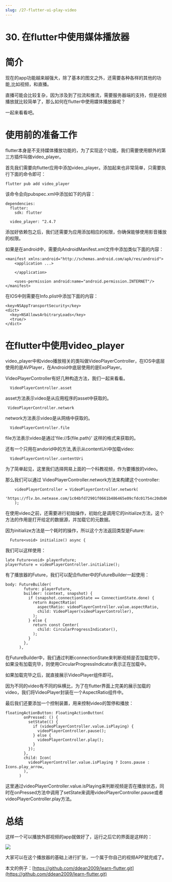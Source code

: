 ```yaml
---
slug: /27-flutter-ui-play-video
---
```


# 30. 在flutter中使用媒体播放器



# 简介

现在的app功能越来越强大，除了基本的图文之外，还需要各种各样的其他的功能,比如视频，和直播。

直播可能会比较复杂，因为涉及到了拉流和推流，需要服务器端的支持，但是视频播放就比较简单了，那么如何在flutter中使用媒体播放器呢？

一起来看看吧。

# 使用前的准备工作

flutter本身是不支持媒体播放功能的，为了实现这个功能，我们需要使用额外的第三方插件叫做video_player。

首先我们需要向flutter应用中添加video_player。添加起来也非常简单，只需要执行下面的命令即可：

```
flutter pub add video_player 
```

该命令会向pubspec.xml中添加如下的内容：

```
dependencies:
  flutter:
    sdk: flutter

  video_player: ^2.4.7
```

添加好依赖包之后，我们还需要为应用添加相应的权限，你确保能够使用影音播放的权限。

如果是在android中，需要向AndroidManifest.xml文件中添加类似下面的内容：

```
<manifest xmlns:android="http://schemas.android.com/apk/res/android">
    <application ...>

    </application>

    <uses-permission android:name="android.permission.INTERNET"/>
</manifest>

```

在IOS中则需要在Info.plist中添加下面的内容：

```
<key>NSAppTransportSecurity</key>
<dict>
  <key>NSAllowsArbitraryLoads</key>
  <true/>
</dict>

```

# 在flutter中使用video_player

video_player中和video播放相关的类叫做VideoPlayerController，在IOS中底层使用的是AVPlayer，在Android中底层使用的是ExoPlayer。

VideoPlayerController有好几种构造方法，我们一起来看看。

```
  VideoPlayerController.asset
```

asset方法表示video是从应用程序的asset中获取的。

```
 VideoPlayerController.network
```

network方法表示video是从网络中获取的。

```
  VideoPlayerController.file
```

file方法表示video是通过'file://${file.path}' 这样的格式来获取的。

还有一个只用在andorid中的方法,表示从contentUri中加载video:

```
  VideoPlayerController.contentUri
```

为了简单起见，这里我们选择网易上面的一个科教视频，作为要播放的video。

那么我们可以通过 VideoPlayerController.network方法来构建这个controller:

```
    videoPlayerController = VideoPlayerController.network(
      'https://flv.bn.netease.com/1c04bfd72901f0661b486465e09cfdc01754c20db0686786f4e20a5f7d271ba0de6c1177a0da1c4c2d7c367e20ee16d4a90ac7ff4ea664820ba1b401f3e53f135f72cdff855e78ca5fb7849fb6ff7ccb9de1613ad3bfc59db83493b5f18a0a27f15048df6585361cd67c3b37551e10981c40dcdfdb77b7e6.mp4',
    );
```

在使用video之前，还需要进行初始操作，初始化是调用它的initialize方法，这个方法的作用是打开给定的数据源，并加载它的元数据。

因为initialize方法是一个耗时的操作，所以这个方法返回类型是Future:

```
  Future<void> initialize() async {
```

我们可以这样使用：

```
late Future<void> playerFuture;
playerFuture = videoPlayerController.initialize();
```

有了播放器的Future，我们可以配合flutter中的FutureBuilder一起使用：

```
body: FutureBuilder(
        future: playerFuture,
        builder: (context, snapshot) {
          if (snapshot.connectionState == ConnectionState.done) {
            return AspectRatio(
              aspectRatio: videoPlayerController.value.aspectRatio,
              child: VideoPlayer(videoPlayerController),
            );
          } else {
            return const Center(
              child: CircularProgressIndicator(),
            );
          }
        },
      ),
```

在FutureBuilder中，我们通过判断connectionState来判断视频是否加载完毕，如果没有加载完毕，则使用CircularProgressIndicator表示正在加载中。

如果加载完毕之后，就直接展示VideoPlayer组件即可。

因为不同的video有不同的纵横比，为了在flutter界面上完美的展示加载的video，我们将VideoPlayer封装在一个AspectRatio组件中。

最后我们还要添加一个控制装置，用来控制video的暂停和播放：

```
floatingActionButton: FloatingActionButton(
        onPressed: () {
          setState(() {
            if (videoPlayerController.value.isPlaying) {
              videoPlayerController.pause();
            } else {
              videoPlayerController.play();
            }
          });
        },
        child: Icon(
          videoPlayerController.value.isPlaying ? Icons.pause : Icons.play_arrow,
        ),
      )
```

这里通过videoPlayerController.value.isPlaying来判断视频是否在播放状态，同时在onPressed方法中调用了setState来调用videoPlayerController.pause或者videoPlayerController.play方法。

# 总结

这样一个可以播放外部视频的app就做好了，运行之后它的界面是这样的：

![](https://img-blog.csdnimg.cn/6acbe06a79374b5db8e1611a3d53141e.png)

大家可以在这个播放器的基础上进行扩张，一个属于你自己的视频APP就完成了。

本文的例子：[https://github.com/ddean2009/learn-flutter.git](https://github.com/ddean2009/learn-flutter.git)









